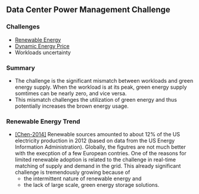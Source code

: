 ## Data Center Power Management Challenge


### Challenges
- [Renewable Energy](./greenEnergy.md)
- [Dynamic Energy Price](./energyPrice.md)
- Workloads uncertainty

### Summary
- The challenge is the significant mismatch between workloads and green energy supply. When the workload is at its peak, green energy supply somtimes can be nearly zero, and vice versa. 
- This mismatch challenges the utilization of green energy and thus potentially increases the brown energy usage.

### Renewable Energy Trend
- [[Chen-2014]](../../papers/Chen14-IGCC-participate-in-grid.md) Renewable sources amounted to about 12% of the US electricity production in 2012 (based on data from the US Energy Information Administration). Globally, the figutres are not much better with the execption of a few European contries. One of the reasons for limited renewable adoption is related to the challenge in real-time matching of supply and demand in the grid. This already significant challenge is tremendously growing because of 
  - the intermittent nature of renewable energy and
  - the lack of large scale, green energy storage solutions. 
